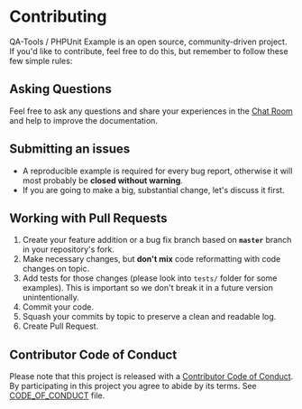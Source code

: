 # Contributing
QA-Tools / PHPUnit Example is an open source, community-driven project. If you'd like to contribute, feel free to do this, but remember to follow these few simple rules:

## Asking Questions
Feel free to ask any questions and share your experiences in the [Chat Room](https://gitter.im/qa-tools/qa-tools) and help to improve the documentation.

## Submitting an issues
- A reproducible example is required for every bug report, otherwise it will most probably be __closed without warning__.
- If you are going to make a big, substantial change, let's discuss it first.

## Working with Pull Requests
1. Create your feature addition or a bug fix branch based on __`master`__ branch in your repository's fork.
2. Make necessary changes, but __don't mix__ code reformatting with code changes on topic.
3. Add tests for those changes (please look into `tests/` folder for some examples). This is important so we don't break it in a future version unintentionally.
5. Commit your code.
6. Squash your commits by topic to preserve a clean and readable log.
7. Create Pull Request.

## Contributor Code of Conduct

Please note that this project is released with a [Contributor Code of
Conduct](http://contributor-covenant.org/). By participating in this project
you agree to abide by its terms. See [CODE_OF_CONDUCT](CODE_OF_CONDUCT.md) file.
